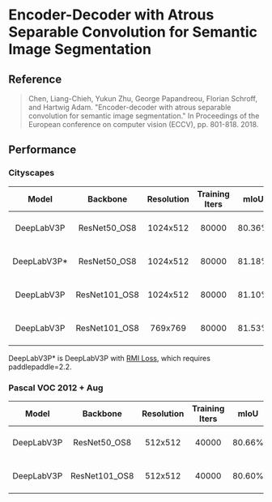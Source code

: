 # Encoder-Decoder with Atrous Separable Convolution for Semantic Image Segmentation

## Reference

> Chen, Liang-Chieh, Yukun Zhu, George Papandreou, Florian Schroff, and Hartwig Adam. "Encoder-decoder with atrous separable convolution for semantic image segmentation." In Proceedings of the European conference on computer vision (ECCV), pp. 801-818. 2018.

## Performance

### Cityscapes

| Model | Backbone | Resolution | Training Iters | mIoU | mIoU (flip) | mIoU (ms+flip) | Links |
|:-:|:-:|:-:|:-:|:-:|:-:|:-:|:-:|
|DeepLabV3P|ResNet50_OS8|1024x512|80000|80.36%|80.57%|81.33%|[model](https://bj.bcebos.com/paddleseg/dygraph/cityscapes/deeplabv3p_resnet50_os8_cityscapes_1024x512_80k/model.pdparams) \| [log](https://bj.bcebos.com/paddleseg/dygraph/cityscapes/deeplabv3p_resnet50_os8_cityscapes_1024x512_80k/train.log) \| [vdl](https://paddlepaddle.org.cn/paddle/visualdl/service/app?id=860bd0049ba5495d629a96d5aaf1bf75)|
|DeepLabV3P*|ResNet50_OS8|1024x512|80000|81.18%| 81.42% | 82.00% |[model](https://bj.bcebos.com/paddleseg/dygraph/cityscapes/deeplabv3p_resnet50_os8_cityscapes_1024x512_80k_rmiloss/model.pdparams) \| [log](https://bj.bcebos.com/paddleseg/dygraph/cityscapes/deeplabv3p_resnet50_os8_cityscapes_1024x512_80k_rmiloss/train.log) \| [vdl](https://www.paddlepaddle.org.cn/paddle/visualdl/service/app/scalar?id=ce094fb8a42c056b6edb92f975cfa0e3)|
|DeepLabV3P|ResNet101_OS8|1024x512|80000|81.10%|81.38%|81.76%|[model](https://bj.bcebos.com/paddleseg/dygraph/cityscapes/deeplabv3p_resnet101_os8_cityscapes_1024x512_80k/model.pdparams) \| [log](https://bj.bcebos.com/paddleseg/dygraph/cityscapes/deeplabv3p_resnet101_os8_cityscapes_1024x512_80k/train.log) \| [vdl](https://paddlepaddle.org.cn/paddle/visualdl/service/app?id=8b11e75b8977a0fd74180145350c27de)|
|DeepLabV3P|ResNet101_OS8|769x769|80000|81.53%|81.88%|82.32%|[model](https://bj.bcebos.com/paddleseg/dygraph/cityscapes/deeplabv3p_resnet101_os8_cityscapes_769x769_80k/model.pdparams) \| [log](https://bj.bcebos.com/paddleseg/dygraph/cityscapes/deeplabv3p_resnet101_os8_cityscapes_769x769_80k/train.log) \| [vdl](https://paddlepaddle.org.cn/paddle/visualdl/service/app?id=420039406361cbc3cf7ec14c1084d886)|

DeepLabV3P* is DeepLabV3P with [RMI Loss](https://arxiv.org/abs/1910.12037), which requires paddlepaddle=2.2.

### Pascal VOC 2012 + Aug

| Model | Backbone | Resolution | Training Iters | mIoU | mIoU (flip) | mIoU (ms+flip) | Links |
|:-:|:-:|:-:|:-:|:-:|:-:|:-:|:-:|
|DeepLabV3P|ResNet50_OS8|512x512|40000|80.66%|81.33%|81.93%|[model](https://bj.bcebos.com/paddleseg/dygraph/pascal_voc12/deeplabv3p_resnet50_os8_voc12aug_512x512_40k/model.pdparams) \| [log](https://bj.bcebos.com/paddleseg/dygraph/pascal_voc12/deeplabv3p_resnet50_os8_voc12aug_512x512_40k/train.log) \| [vdl](https://paddlepaddle.org.cn/paddle/visualdl/service/app?id=a2891ac5fb866b3ea8c38289e5b1d686)|
|DeepLabV3P|ResNet101_OS8|512x512|40000|80.60%|80.77%|81.22%|[model](https://bj.bcebos.com/paddleseg/dygraph/pascal_voc12/deeplabv3p_resnet101_os8_voc12aug_512x512_40k/model.pdparams) \| [log](https://bj.bcebos.com/paddleseg/dygraph/pascal_voc12/deeplabv3p_resnet101_os8_voc12aug_512x512_40k/train.log) \| [vdl](https://paddlepaddle.org.cn/paddle/visualdl/service/app?id=304048e5c2b57949f56b75b88ccb5645)|
